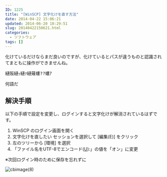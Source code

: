 ```yaml
---
ID: 1225
title: "[WinSCP] 文字化けを直す方法"
date: 2014-04-22 15:06:21
updated: 2014-06-20 10:29:51
slug: 20140422150621.html
categories:
  - ソフトウェア
tags: []
---
```


化けているだけならまだ良いのですが、化けているとパスが違うものと認識されてまともに操作ができませんね。

<pre>縺阪縺ｯ縺ｧ縺薙螻??螻ｱ</pre>

何語だ

<!--more-->
<h2>解決手順</h2>
以下の手順で設定を変更し、ログインすると文字化けが解消されているはずです。
<ol>
<li>WinSCP のログイン画面を開く</li>
<li>文字化けを直したい セッションを選択して [編集(E)] をクリック</li>
<li>左のツリーから [環境] を選択</li>
<li>「ファイル名をUTF-8でエンコード(<u>U</u>):」の値を「オン」に変更</li>
</ol>
<p class="text-danger">※次回ログイン時のために保存を忘れずに</p>

![cbimage(8)](https://user-images.githubusercontent.com/3617124/81212582-09696500-9010-11ea-8494-6a2b23f27e18.png)
